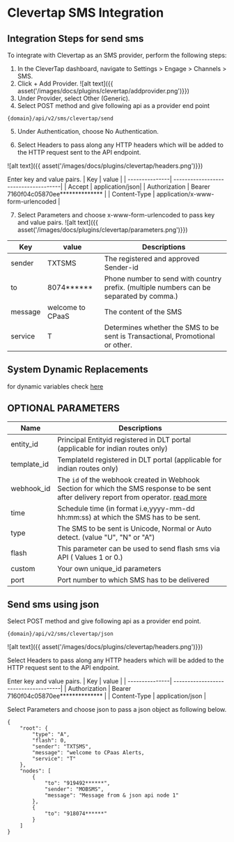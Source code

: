 # Clevertap SMS Integration

## Integration Steps for send sms
To integrate with Clevertap as an SMS provider, perform the following steps:
1. In the CleverTap dashboard, navigate to Settings > Engage > Channels > SMS.
2. Click + Add Provider.
![alt text]({{ asset('/images/docs/plugins/clevertap/addprovider.png')}})
3. Under Provider, select Other (Generic).
4. Select POST method and give following api as a provider end point  
```
{domain}/api/v2/sms/clevertap/send
```
5. Under Authentication, choose No Authentication.

6. Select Headers to pass along any HTTP headers which will be added to the HTTP request sent to the API endpoint.

![alt text]({{ asset('/images/docs/plugins/clevertap/headers.png')}})

Enter key and value pairs.
| Key | value              |
| ---------------| -------------------------------------|
| Accept         | application/json|
| Authorization  | Bearer 7160f04c05870ee************** |
| Content-Type   | application/x-www-form-urlencoded    |

7. Select Parameters and choose x-www-form-urlencoded to pass key and value pairs.
![alt text]({{ asset('/images/docs/plugins/clevertap/parameters.png')}})

| Key | value                      |Descriptions|
------------|-----------------------|-------------|
| sender    | TXTSMS               |The registered and approved Sender-id | 
| to        | 8074******           |Phone number to send with country prefix. (multiple numbers can be separated by comma.)|
| message   | welcome to CPaaS|The content of the SMS|
| service   | T                    |Determines whether the SMS to be sent is Transactional, Promotional or other.|

## System Dynamic Replacements
for dynamic variables check [here](https://docs.clevertap.com/docs/generic-sms#system-dynamic-replacements)

## OPTIONAL PARAMETERS

| Name        | Descriptions |
| ----------- | ----------------------------------------------------------------------------------------------------------------------------------------------------------------------- |
| entity_id   | Principal Entityid registered in DLT portal (applicable for indian routes only)                                                                                         |
| template_id | TemplateId registered in DLT portal (applicable for indian routes only)                                                                                                 |
| webhook_id  | The `id` of the webhook created in Webhook Section for which the SMS response to be sent after delivery report from operator. [read more](/docs/{version}/sms-push-dlr) |
| time        | Schedule time (in format i.e,yyyy-mm-dd hh:mm:ss) at which the SMS has to be sent.                                                                                      |
| type        | The SMS to be sent is Unicode, Normal or Auto detect. (value "U", "N" or "A")                                                                                           |
| flash       | This parameter can be used to send flash sms via API ( Values 1 or 0.)                                                                                                  |
| custom      | Your own unique_id parameters|
| port | Port number to which SMS has to be delivered |

## Send sms using json 
Select POST method and give following api as a provider end point.  

```
{domain}/api/v2/sms/clevertap/json
```

![alt text]({{ asset('/images/docs/plugins/clevertap/headers.png')}})

Select Headers to pass along any HTTP headers which will be added to the HTTP request sent to the API endpoint.

Enter key and value pairs.
| Key | value              |
| ---------------| -------------------------------------|
| Authorization  | Bearer 7160f04c05870ee************** |
| Content-Type   | application/json                     |

Select Parameters and choose json to pass a json object as following below.

```
{
    "root": {
        "type": "A",
        "flash": 0,
        "sender": "TXTSMS",
        "message": "welcome to CPaas Alerts,
        "service": "T"
    },
    "nodes": [
        {
            "to": "919492******",
            "sender": "MOBSMS",
            "message": "Message from & json api node 1"
        },
        {
            "to": "918074******"
        }
    ]
}

```



 